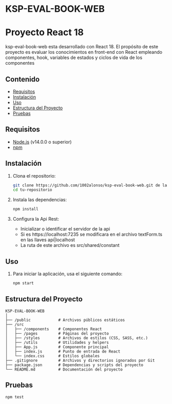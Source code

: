 # KSP-EVAL-BOOK-WEB
# Proyecto React  18

ksp-eval-book-web esta desarrollado con React 18. El propósito de este proyecto es evaluar los conocimientos en front-end con React empleando componentes, hook, variables de estados y ciclos de vida de los componentes

## Contenido

- [Requisitos](#requisitos)
- [Instalación](#instalación)
- [Uso](#uso)
- [Estructura del Proyecto](#estructura-del-proyecto)
- [Pruebas](#pruebas)

## Requisitos

- [Node.js](https://nodejs.org/) (v14.0.0 o superior)
- [npm](https://www.npmjs.com/)

## Instalación

1. Clona el repositorio:

    ```bash
    git clone https://github.com/1002alonso/ksp-eval-book-web.git de la rama development
    cd tu-repositorio
    ```

2. Instala las dependencias:

    ```bash
    npm install
    ```

3. Configura la Api Rest:

    - Inicializar o identificar el servidor de la api
    - Si es https://localhost:7235 se modificara en el archivo textForm.ts en las llaves api|localhost
    - La ruta de este archivo es src/shared/constant

## Uso

1. Para iniciar la aplicación, usa el siguiente comando:

    ```bash
    npm start
    ```


## Estructura del Proyecto
```
KSP-EVAL-BOOK-WEB
│
├── /public            # Archivos públicos estáticos
├── /src
│   ├── /components    # Componentes React
│   ├── /pages         # Páginas del proyecto
│   ├── /styles        # Archivos de estilos (CSS, SASS, etc.)
│   ├── /utils         # Utilidades y helpers
│   ├── App.js         # Componente principal
│   ├── index.js       # Punto de entrada de React
│   └── index.css      # Estilos globales
├── .gitignore         # Archivos y directorios ignorados por Git
├── package.json       # Dependencias y scripts del proyecto
└── README.md          # Documentación del proyecto
```       
  
## Pruebas

```
npm test
```
